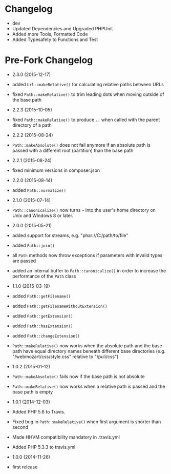 Changelog
=========

* dev
 * Updated Dependencies and Upgraded PHPUnit
 * Added more Tools, Formatted Code
 * Added Typesafety to Functions and Test

Pre-Fork Changelog
=========

* 2.3.0 (2015-12-17)

 * added `Url::makeRelative()` for calculating relative paths between URLs
 * fixed `Path::makeRelative()` to trim leading dots when moving outside of
   the base path

* 2.2.3 (2015-10-05)

 * fixed `Path::makeRelative()` to produce `..` when called with the parent
   directory of a path

* 2.2.2 (2015-08-24)

 * `Path::makeAbsolute()` does not fail anymore if an absolute path is passed
   with a different root (partition) than the base path

* 2.2.1 (2015-08-24)

 * fixed minimum versions in composer.json

* 2.2.0 (2015-08-14)

 * added `Path::normalize()`

* 2.1.0 (2015-07-14)

 * `Path::canonicalize()` now turns `~` into the user's home directory on
   Unix and Windows 8 or later.

* 2.0.0 (2015-05-21)

 * added support for streams, e.g. "phar://C:/path/to/file"
 * added `Path::join()`
 * all `Path` methods now throw exceptions if parameters with invalid types are 
   passed
 * added an internal buffer to `Path::canonicalize()` in order to increase the
   performance of the `Path` class

* 1.1.0 (2015-03-19)

 * added `Path::getFilename()`
 * added `Path::getFilenameWithoutExtension()`
 * added `Path::getExtension()`
 * added `Path::hasExtension()`
 * added `Path::changeExtension()`
 * `Path::makeRelative()` now works when the absolute path and the base path
   have equal directory names beneath different base directories
   (e.g. "/webmozart/css/style.css" relative to "/puli/css")
   
* 1.0.2 (2015-01-12)

 * `Path::makeAbsolute()` fails now if the base path is not absolute
 * `Path::makeRelative()` now works when a relative path is passed and the base
   path is empty

* 1.0.1 (2014-12-03)

 * Added PHP 5.6 to Travis.
 * Fixed bug in `Path::makeRelative()` when first argument is shorter than second
 * Made HHVM compatibility mandatory in .travis.yml
 * Added PHP 5.3.3 to travis.yml

* 1.0.0 (2014-11-26)

 * first release
